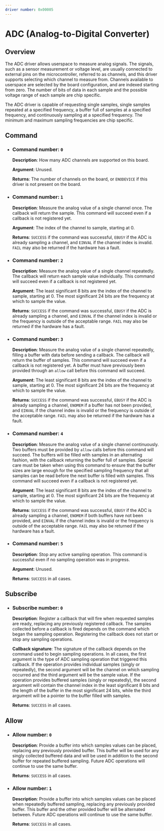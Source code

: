 ```yaml
---
driver number: 0x00005
---
```


# ADC (Analog-to-Digital Converter)

## Overview

The ADC driver allows userspace to measure analog signals. The signals, such as
a sensor measurement or voltage level, are usually connected to external pins
on the microcontroller, referred to as channels, and this driver supports
selecting which channel to measure from. Channels available to userspace are
selected by the board configuration, and are indexed starting from zero.
The number of bits of data in each sample and the possible voltage range of
each sample are chip specific.

The ADC driver is capable of requesting single samples, single samples repeated
at a specified frequency, a buffer full of samples at a specified frequency,
and continuously sampling at a specified frequency. The minimum and maximum
sampling frequencies are chip specific.

## Command

  * ### Command number: `0`

    **Description**: How many ADC channels are supported on this board.

    **Argument**: Unused.

    **Returns**: The number of channels on the board, or `ENODEVICE` if this
    driver is not present on the board.

  * ### Command number: `1`

    **Description**: Measure the analog value of a single channel once. The
    callback will return the sample. This command will succeed even if a
    callback is not registered yet.

    **Argument**: The index of the channel to sample, starting at 0.

    **Returns**: `SUCCESS` if the command was successful, `EBUSY` if the ADC is
    already sampling a channel, and `EINVAL` if the channel index is invalid.
    `FAIL` may also be returned if the hardware has a fault.

  * ### Command number: `2`

    **Description**: Measure the analog value of a single channel repeatedly.
    The callback will return each sample value individually. This command will
    succeed even if a callback is not registered yet.

    **Argument**: The least significant 8 bits are the index of the channel to
    sample, starting at 0. The most significant 24 bits are the frequency at
    which to sample the value.

    **Returns**: `SUCCESS` if the command was successful, `EBUSY` if the ADC is
    already sampling a channel, and `EINVAL` if the channel index is invalid or
    the frequency is outside of the acceptable range. `FAIL` may also be
    returned if the hardware has a fault.

  * ### Command number: `3`

    **Description**: Measure the analog value of a single channel repeatedly,
    filling a buffer with data before sending a callback. The callback will
    return the buffer of samples. This command will succeed even if a callback
    is not registered yet. A buffer must have previously been provided through
    an `allow` call before this command will succeed.

    **Argument**: The least significant 8 bits are the index of the channel to
    sample, starting at 0. The most significant 24 bits are the frequency at
    which to sample the value.

    **Returns**: `SUCCESS` if the command was successful, `EBUSY` if the ADC is
    already sampling a channel, `ENOMEM` if a buffer has not been provided, and
    `EINVAL` if the channel index is invalid or the frequency is outside of the
    acceptable range. `FAIL` may also be returned if the hardware has a fault.

  * ### Command number: `4`

    **Description**: Measure the analog value of a single channel continuously.
    Two buffers must be provided by `allow` calls before this command will
    succeed. The buffers will be filled with samples in an alternating fashion,
    with the callback returning the buffer full of samples. Special care must
    be taken when using this command to ensure that the buffer sizes are large
    enough for the specified sampling frequency that all samples can be read
    before the next buffer is filled with samples. This command will succeed
    even if a callback is not registered yet.

    **Argument**: The least significant 8 bits are the index of the channel to
    sample, starting at 0. The most significant 24 bits are the frequency at
    which to sample the value.

    **Returns**: `SUCCESS` if the command was successful, `EBUSY` if the ADC is
    already sampling a channel, `ENOMEM` if both buffers have not been
    provided, and `EINVAL` if the channel index is invalid or the frequency is
    outside of the acceptable range. `FAIL` may also be returned if the
    hardware has a fault.

  * ### Command number: `5`

    **Description**: Stop any active sampling operation. This command is
    successful even if no sampling operation was in progress.

    **Argument**: Unused.

    **Returns**: `SUCCESS` in all cases.

## Subscribe

  * ### Subscribe number: `0`

    **Description**: Register a callback that will fire when requested samples
    are ready, replacing any previously registered callback. The samples
    collected before a callback is fired depends on the command which began the
    sampling operation. Registering the callback does not start or stop any
    sampling operations.

    **Callback signature**: The signature of the callback depends on the
    command used to begin sampling operations. In all cases, the first argument
    is the type of ADC sampling operation that triggered this callback. If the
    operation provides individual samples (singly or repeatedly), the second
    argument will be the channel on which sampling occurred and the third
    argument will be the sample value. If the operation provides buffered
    samples (singly or repeatedly), the second argument will contain the
    channel index in the least significant 8 bits and the length of the buffer
    in the most significant 24 bits, while the third argument will be a pointer
    to the buffer filled with samples.

    **Returns**: `SUCCESS` in all cases.

## Allow

  * ### Allow number: `0`

    **Description**: Provide a buffer into which samples values can be placed,
    replacing any previously provided buffer. This buffer will be used for any
    singly collected buffered data and will be used in addition to the second
    buffer for repeated buffered sampling. Future ADC operations will continue
    to use the same buffer.

    **Returns**: `SUCCESS` in all cases.

  * ### Allow number: `1`

    **Description**: Provide a buffer into which samples values can be placed
    when repeatedly buffered sampling, replacing any previously provided buffer.
    This buffer and the other provided buffer will be alternated between. Future
    ADC operations will continue to use the same buffer.

    **Returns**: `SUCCESS` in all cases.

